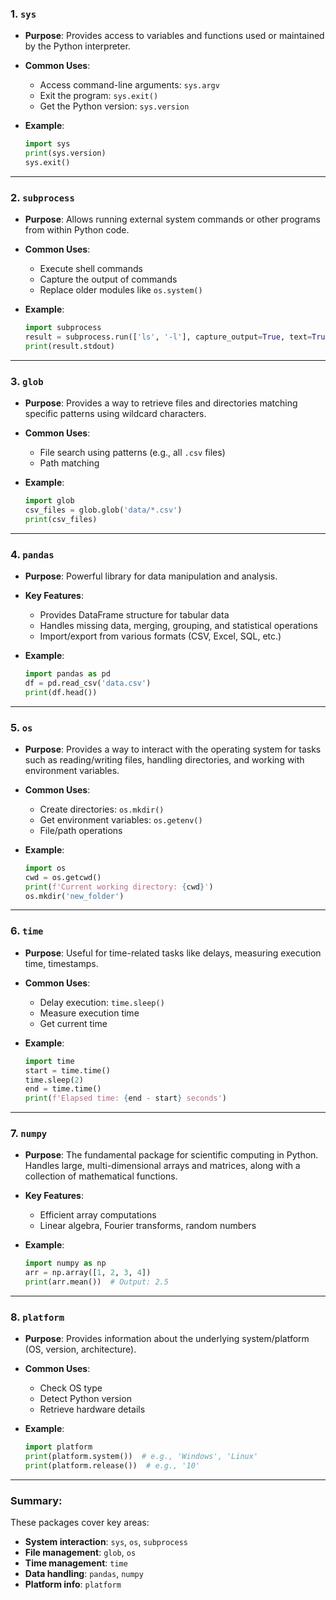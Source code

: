 
###  1. `sys`

* **Purpose**: Provides access to variables and functions used or maintained by the Python interpreter.
* **Common Uses**:

  * Access command-line arguments: `sys.argv`
  * Exit the program: `sys.exit()`
  * Get the Python version: `sys.version`
* **Example**:

  ```python
  import sys
  print(sys.version)
  sys.exit()
  ```

---

###  2. `subprocess`

* **Purpose**: Allows running external system commands or other programs from within Python code.
* **Common Uses**:

  * Execute shell commands
  * Capture the output of commands
  * Replace older modules like `os.system()`
* **Example**:

  ```python
  import subprocess
  result = subprocess.run(['ls', '-l'], capture_output=True, text=True)
  print(result.stdout)
  ```

---

### 3. `glob`

* **Purpose**: Provides a way to retrieve files and directories matching specific patterns using wildcard characters.
* **Common Uses**:

  * File search using patterns (e.g., all `.csv` files)
  * Path matching
* **Example**:

  ```python
  import glob
  csv_files = glob.glob('data/*.csv')
  print(csv_files)
  ```

---

###  4. `pandas`

* **Purpose**: Powerful library for data manipulation and analysis.
* **Key Features**:

  * Provides DataFrame structure for tabular data
  * Handles missing data, merging, grouping, and statistical operations
  * Import/export from various formats (CSV, Excel, SQL, etc.)
* **Example**:

  ```python
  import pandas as pd
  df = pd.read_csv('data.csv')
  print(df.head())
  ```

---

###  5. `os`

* **Purpose**: Provides a way to interact with the operating system for tasks such as reading/writing files, handling directories, and working with environment variables.
* **Common Uses**:

  * Create directories: `os.mkdir()`
  * Get environment variables: `os.getenv()`
  * File/path operations
* **Example**:

  ```python
  import os
  cwd = os.getcwd()
  print(f'Current working directory: {cwd}')
  os.mkdir('new_folder')
  ```

---

###  6. `time`

* **Purpose**: Useful for time-related tasks like delays, measuring execution time, timestamps.
* **Common Uses**:

  * Delay execution: `time.sleep()`
  * Measure execution time
  * Get current time
* **Example**:

  ```python
  import time
  start = time.time()
  time.sleep(2)
  end = time.time()
  print(f'Elapsed time: {end - start} seconds')
  ```

---

###  7. `numpy`

* **Purpose**: The fundamental package for scientific computing in Python. Handles large, multi-dimensional arrays and matrices, along with a collection of mathematical functions.
* **Key Features**:

  * Efficient array computations
  * Linear algebra, Fourier transforms, random numbers
* **Example**:

  ```python
  import numpy as np
  arr = np.array([1, 2, 3, 4])
  print(arr.mean())  # Output: 2.5
  ```

---

###  8. `platform`

* **Purpose**: Provides information about the underlying system/platform (OS, version, architecture).
* **Common Uses**:

  * Check OS type
  * Detect Python version
  * Retrieve hardware details
* **Example**:

  ```python
  import platform
  print(platform.system())  # e.g., 'Windows', 'Linux'
  print(platform.release())  # e.g., '10'
  ```

---

###  Summary:

These packages cover key areas:

* **System interaction**: `sys`, `os`, `subprocess`
* **File management**: `glob`, `os`
* **Time management**: `time`
* **Data handling**: `pandas`, `numpy`
* **Platform info**: `platform`
